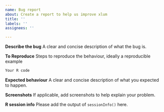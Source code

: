 ```yaml
---
name: Bug report
about: Create a report to help us improve xlum
title: ''
labels: ''
assignees: ''

---
```


**Describe the bug**
A clear and concise description of what the bug is.

**To Reproduce**
Steps to reproduce the behaviour, ideally a reproducible example 

```r
Your R code
```

**Expected behaviour**
A clear and concise description of what you expected to happen.

**Screenshots**
If applicable, add screenshots to help explain your problem.

**R session info**
Please add the output of `sessionInfo()` here.
